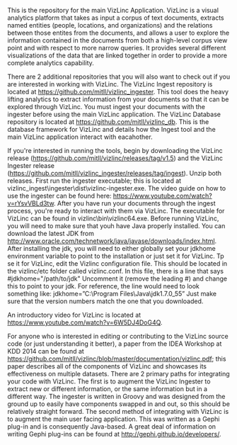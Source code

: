 

This is the repository for the main VizLinc Application. VizLinc is a visual analytics platform that takes as input a corpus of text documents, extracts named entities (people, locations, and organizations) and the relations between those entites from the documents, and allows a user to explore the information contained in the documents from both a high-level corpus view point and with respect to more narrow queries. It provides several different visualizations of the data that are linked together in order to provide a more complete analytics capability.

There are 2 additional repositories that you will also want to check out if you are interested in working with VizLinc. The VizLinc Ingest repository is located at https://github.com/mitll/vizlinc_ingester. This tool does the heavy lifting analytics to extract information from your documents so that it can be explored through VizLinc. You must ingest your documents with the ingester before using the main VizLinc application. The VizLinc Database repository is located at https://github.com/mitll/vizlinc_db. This is the database framework for VizLinc and details how the Ingest tool and the main VizLinc application interact with eacahother.

If you're interested in running the tools, begin by downloading the VizLinc release (https://github.com/mitll/vizlinc/releases/tag/v1.5) and the VizLinc Ingester release (https://github.com/mitll/vizlinc_ingester/releases/tag/ingest). Unzip both releases. First run the ingester executable; this is located at vizlinc_ingest\ingester\dist\vizlinc-ingester.exe. The video guide on how to use the ingester can be found here: https://www.youtube.com/watch?v=rYsvVBLd3tw. After you have run your documents through the ingest process, you're ready to interact with them via VizLinc. The executable for VizLinc can be found in vizlinc\bin\vizlinc64.exe. Before running VizLinc, you will need to make sure that youh have Java properly installed. You can download the latest JDK from http://www.oracle.com/technetwork/java/javase/downloads/index.html. After installing the jdk, you will need to either globally set your jdkhome environment variable to point to the installation or just set it for VizLinc. Tp se it for VizLinc, edit the Vizlinc configuration file. This should be located in the vizlinc/etc folder called vizlinc.conf. In this file, there is a line that says #jdkhome="/path/to/jdk" Uncomment it (remove the leading #) and change this to point to your jdk. For reference, the line would need to look something like: jdkhome=”C:\Program Files\Java\jdk1.7.0_55” Just make sure that the version numbers match the one that you downloaded.

An introductory video for VizLinc is located at https://www.youtube.com/watch?v=6W5DJ4DoG4Q.

For anyone who is interested in editing or contributing to the VizLinc source code (or just understanding it better), a paper from the IDEA Workshop at KDD 2014 can be found at https://github.com/mitll/vizlinc/blob/master/documentation/vizlinc.pdf; this paper describes all of the components of VizLinc and showcases its effectiveness on multiple datasets. There are 2 primary paths for integrating your code with VizLinc. The first is to augment the VizLinc Ingester to extract new or different information, or the same information but in a different way. The ingester is written in Groovy and was designed from the ground up to easily have components swapped in and out, so this should be relatively straight forward. The second method of integrating with VizLinc is to augment the main user facing application. This was written as a Gephi plug-in and is consequently Java-based. A great deal of information on writing Gephi plug-ins can be found at http://gephi.github.io/developers/.
